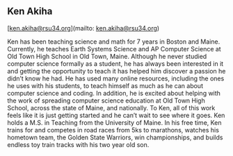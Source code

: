 ## Ken Akiha

[ken.akiha@rsu34.org](mailto: ken.akiha@rsu34.org)

Ken has been teaching science and math for 7 years in Boston and Maine. Currently, he teaches Earth Systems Science and AP Computer Science at Old Town High School in Old Town, Maine.  Although he never studied computer science formally as a student, he has always been interested in it and getting the opportunity to teach it has helped him discover a passion he didn’t know he had.  He has used many online resources, including the ones he uses with his students, to teach himself as much as he can about computer science and coding. In addition, he is excited about helping with the work of spreading computer science education at Old Town High School, across the state of Maine, and nationally.  To Ken, all of this work feels like it is just getting started and he can’t wait to see where it goes. Ken holds a M.S. in Teaching from the University of Maine.  In his free time, Ken trains for and competes in road races from 5ks to marathons, watches his hometown team, the Golden State Warriors, win championships, and builds endless toy train tracks with his two year old son.

